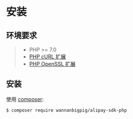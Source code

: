 # 安装

## 环境要求

> - PHP >= 7.0
> - [PHP cURL 扩展](http://php.net/manual/en/book.curl.php)
> - [PHP OpenSSL 扩展](http://php.net/manual/en/book.openssl.php)


## 安装

使用 [composer](http://getcomposer.org/):

```shell
$ composer require wannanbigpig/alipay-sdk-php
```